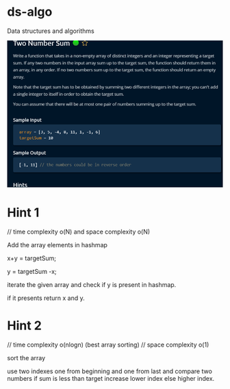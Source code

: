 # ds-algo
Data structures and algorithms

![img.png](problem.png)


# Hint 1
// time complexity o(N) and space complexity o(N)

Add the array elements in hashmap

x+y = targetSum;

y = targetSum -x;

iterate the given array and check if y is present in hashmap.

if it presents return x and y.

# Hint 2
// time complexity o(nlogn) (best array sorting)
// space complexity o(1)

sort the array

use two indexes one from beginning and one from last and compare two numbers
if sum is less than target increase lower index else higher index.

